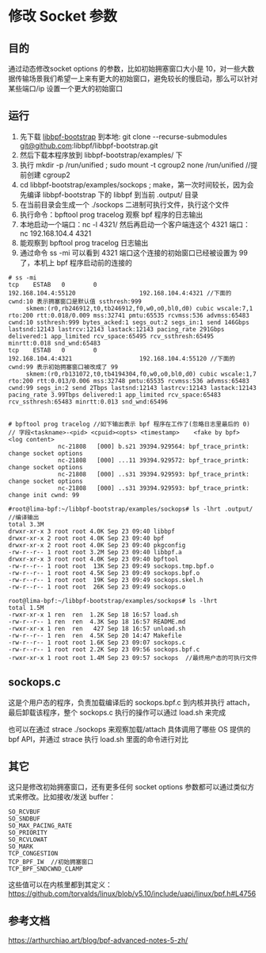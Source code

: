 # 修改 Socket 参数

## 目的

通过动态修改socket options 的参数，比如初始拥塞窗口大小是 10，对一些大数据传输场景我们希望一上来有更大的初始窗口，避免较长的慢启动，那么可以针对某些端口/ip 设置一个更大的初始窗口

## 运行

1. 先下载 [libbpf-bootstrap](https://github.com/libbpf/libbpf-bootstrap)  到本地: git clone --recurse-submodules git@github.com:libbpf/libbpf-bootstrap.git
2. 然后下载本程序放到 libbpf-bootstrap/examples/ 下
3. 执行 mkdir -p /run/unified ; sudo mount -t cgroup2 none /run/unified //提前创建 cgroup2 
4. cd libbpf-bootstrap/examples/sockops ; make，第一次时间较长，因为会先编译 libbpf-bootstrap 下的 libbpf 到当前 .output/ 目录
5. 在当前目录会生成一个 ./sockops 二进制可执行文件，执行这个文件
6. 执行命令：bpftool prog tracelog 观察 bpf 程序的日志输出
7. 本地启动一个端口：nc -l 4321/ 然后再启动一个客户端连这个 4321 端口：nc 192.168.104.4 4321
8. 能观察到 bpftool prog tracelog 日志输出
9. 通过命令 ss -mi 可以看到 4321 端口这个连接的初始窗口已经被设置为 99 了，本机上 bpf 程序启动前的连接的

```
# ss -mi 
tcp    ESTAB   0        0                                                   192.168.104.4:55120                  192.168.104.4:4321 //下面的 cwnd:10 表示拥塞窗口是默认值 ssthresh:999
	 skmem:(r0,rb246912,t0,tb246912,f0,w0,o0,bl0,d0) cubic wscale:7,1 rto:200 rtt:0.018/0.009 mss:32741 pmtu:65535 rcvmss:536 advmss:65483 cwnd:10 ssthresh:999 bytes_acked:1 segs_out:2 segs_in:1 send 146Gbps lastsnd:12143 lastrcv:12143 lastack:12143 pacing_rate 291Gbps delivered:1 app_limited rcv_space:65495 rcv_ssthresh:65495 minrtt:0.018 snd_wnd:65483
tcp    ESTAB   0        0                                                   192.168.104.4:4321                   192.168.104.4:55120 //下面的 cwnd:99 表示初始拥塞窗口被改成了 99
	 skmem:(r0,rb131072,t0,tb4194304,f0,w0,o0,bl0,d0) cubic wscale:1,7 rto:200 rtt:0.013/0.006 mss:32748 pmtu:65535 rcvmss:536 advmss:65483 cwnd:99 segs_in:2 send 2Tbps lastsnd:12143 lastrcv:12143 lastack:12143 pacing_rate 3.99Tbps delivered:1 app_limited rcv_space:65483 rcv_ssthresh:65483 minrtt:0.013 snd_wnd:65496
	 
	 
# bpftool prog tracelog //如下输出表示 bpf 程序在工作了(忽略日志里最后的 0)
// 字段<taskname>-<pid> <cpuid><opts> <timestamp>    <fake by bpf>  <log content>
              nc-21808   [000] b.s21 39394.929564: bpf_trace_printk: change socket options
              nc-21808   [000] ...11 39394.929572: bpf_trace_printk: change socket options
              nc-21808   [000] ..s31 39394.929593: bpf_trace_printk: change socket options
              nc-21808   [000] ..s31 39394.929593: bpf_trace_printk: change init cwnd: 99
              
#root@lima-bpf:~/libbpf-bootstrap/examples/sockops# ls -lhrt .output/  //编译输出
total 3.3M
drwxr-xr-x 3 root root 4.0K Sep 23 09:40 libbpf
drwxr-xr-x 2 root root 4.0K Sep 23 09:40 bpf
drwxr-xr-x 2 root root 4.0K Sep 23 09:40 pkgconfig
-rw-r--r-- 1 root root 3.2M Sep 23 09:40 libbpf.a
drwxr-xr-x 3 root root 4.0K Sep 23 09:40 bpftool
-rw-r--r-- 1 root root  13K Sep 23 09:49 sockops.tmp.bpf.o
-rw-r--r-- 1 root root 4.5K Sep 23 09:49 sockops.bpf.o
-rw-r--r-- 1 root root  19K Sep 23 09:49 sockops.skel.h
-rw-r--r-- 1 root root  26K Sep 23 09:49 sockops.o 

root@lima-bpf:~/libbpf-bootstrap/examples/sockops# ls -lhrt
total 1.5M
-rwxr-xr-x 1 ren  ren  1.2K Sep 18 16:57 load.sh
-rw-r--r-- 1 ren  ren  4.3K Sep 18 16:57 README.md
-rwxr-xr-x 1 ren  ren   427 Sep 18 16:57 unload.sh
-rw-r--r-- 1 ren  ren  4.5K Sep 20 14:47 Makefile
-rw-r--r-- 1 root root 1.6K Sep 23 09:07 sockops.c
-rw-r--r-- 1 root root 2.2K Sep 23 09:56 sockops.bpf.c
-rwxr-xr-x 1 root root 1.4M Sep 23 09:57 sockops  //最终用户态的可执行文件
```

## sockops.c

这是个用户态的程序，负责加载编译后的 sockops.bpf.c 到内核并执行 attach，最后卸载该程序，整个 sockops.c 执行的操作可以通过 load.sh 来完成

也可以在通过 strace ./sockops 来观察加载/attach 具体调用了哪些 OS 提供的 bpf API，并通过 strace 执行 load.sh 里面的命令进行对比

 ## 其它

这只是修改初始拥塞窗口，还有更多任何 socket options 参数都可以通过类似方式来修改。比如接收/发送 buffer：

```
SO_RCVBUF
SO_SNDBUF
SO_MAX_PACING_RATE
SO_PRIORITY
SO_RCVLOWAT
SO_MARK
TCP_CONGESTION
TCP_BPF_IW  //初始拥塞窗口
TCP_BPF_SNDCWND_CLAMP
```

这些值可以在内核里都到其定义：https://github.com/torvalds/linux/blob/v5.10/include/uapi/linux/bpf.h#L4756



## 参考文档

https://arthurchiao.art/blog/bpf-advanced-notes-5-zh/ 
